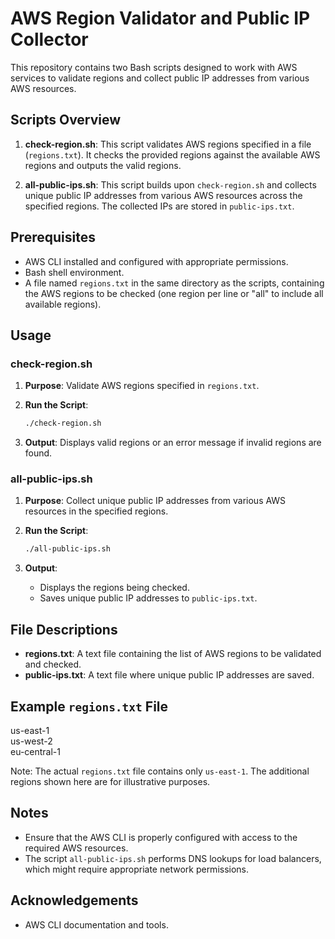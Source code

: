 # AWS Region Validator and Public IP Collector

This repository contains two Bash scripts designed to work with AWS services to validate regions and collect public IP addresses from various AWS resources.


## Scripts Overview

1. **check-region.sh**: This script validates AWS regions specified in a file (`regions.txt`). It checks the provided regions against the available AWS regions and outputs the valid regions.

2. **all-public-ips.sh**: This script builds upon `check-region.sh` and collects unique public IP addresses from various AWS resources across the specified regions. The collected IPs are stored in `public-ips.txt`.


## Prerequisites

- AWS CLI installed and configured with appropriate permissions.
- Bash shell environment.
- A file named `regions.txt` in the same directory as the scripts, containing the AWS regions to be checked (one region per line or "all" to include all available regions).


## Usage

### check-region.sh

1. **Purpose**: Validate AWS regions specified in `regions.txt`.

2. **Run the Script**:
    ```bash
    ./check-region.sh
    ```
3. **Output**: Displays valid regions or an error message if invalid regions are found.

### all-public-ips.sh

1. **Purpose**: Collect unique public IP addresses from various AWS resources in the specified regions.

2. **Run the Script**:
    ```bash
    ./all-public-ips.sh
    ```
3. **Output**: 
    - Displays the regions being checked.
    - Saves unique public IP addresses to `public-ips.txt`.


## File Descriptions

- **regions.txt**: A text file containing the list of AWS regions to be validated and checked.
- **public-ips.txt**: A text file where unique public IP addresses are saved.


## Example `regions.txt` File

us-east-1<br>
us-west-2<br>
eu-central-1

Note: The actual `regions.txt` file contains only `us-east-1`. The additional regions shown here are for illustrative purposes.


## Notes

- Ensure that the AWS CLI is properly configured with access to the required AWS resources.
- The script `all-public-ips.sh` performs DNS lookups for load balancers, which might require appropriate network permissions.


## Acknowledgements

- AWS CLI documentation and tools.